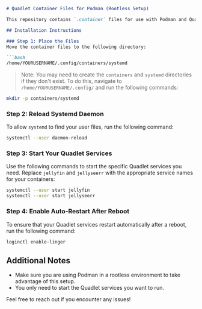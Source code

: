 ```markdown
# Quadlet Container Files for Podman (Rootless Setup)

This repository contains `.container` files for use with Podman and Quadlets in a rootless environment.

## Installation Instructions

### Step 1: Place the Files
Move the container files to the following directory:

```bash
/home/YOURUSERNAME/.config/containers/systemd
```

> Note: You may need to create the `containers` and `systemd` directories if they don't exist. To do this, navigate to `/home/YOURUSERNAME/.config/` and run the following commands:

```bash
mkdir -p containers/systemd
```

### Step 2: Reload Systemd Daemon

To allow `systemd` to find your user files, run the following command:

```bash
systemctl --user daemon-reload
```

### Step 3: Start Your Quadlet Services

Use the following commands to start the specific Quadlet services you need. Replace `jellyfin` and `jellyseerr` with the appropriate service names for your containers:

```bash
systemctl --user start jellyfin
systemctl --user start jellyseerr
```

### Step 4: Enable Auto-Restart After Reboot

To ensure that your Quadlet services restart automatically after a reboot, run the following command:

```bash
loginctl enable-linger
```

## Additional Notes

- Make sure you are using Podman in a rootless environment to take advantage of this setup.
- You only need to start the Quadlet services you want to run.

Feel free to reach out if you encounter any issues!
```
